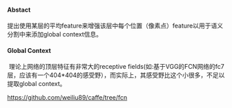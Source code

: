 #### Abstact

​	提出使用某层的平均feature来增强该层中每个位置（像素点）feature以用于语义分割中来添加global context信息。











#### Global Context

​	理论上网络的顶层特征有非常大的receptive fields(如:基于VGG的FCN网络的fc7层，应该有一个404*404的感受野），而实际上，其感受野比这个小很多，不足以提取global context。











https://github.com/weiliu89/caffe/tree/fcn

